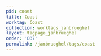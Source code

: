 ```yaml
---
pid: coast
title: Coast
worktag: Coast
collection: worktags_janbrueghel
layout: tagpage_janbrueghel
order: '037'
permalink: /janbrueghel/tags/coast
---
```

